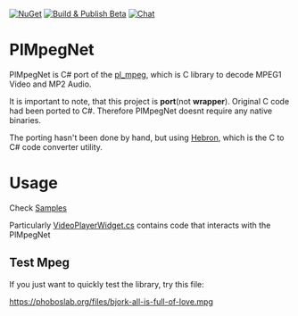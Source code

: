 [![NuGet](https://img.shields.io/nuget/v/PlMpegNet.svg)](https://www.nuget.org/packages/PlMpegNet/)
[![Build & Publish Beta](https://github.com/rds1983/PlMpegNet/actions/workflows/build-and-publish-beta.yml/badge.svg)](https://github.com/rds1983/PlMpegNet/actions/workflows/build-and-publish-beta.yml)
[![Chat](https://img.shields.io/discord/628186029488340992.svg)](https://discord.gg/ZeHxhCY)

# PlMpegNet
PlMpegNet is C# port of the [pl_mpeg](https://github.com/phoboslab/pl_mpeg), which is C library to decode MPEG1 Video and MP2 Audio.

It is important to note, that this project is **port**(not **wrapper**). Original C code had been ported to C#. Therefore PlMpegNet doesnt require any native binaries.

The porting hasn't been done by hand, but using [Hebron](https://github.com/rds1983/Hebron), which is the C to C# code converter utility.

# Usage
Check [Samples](Samples)

Particularly [VideoPlayerWidget.cs](Samples/PlMpegNet.Samples.VideoPlayer/UI/VideoPlayerWidget.cs) contains code that interacts with the PlMpegNet

## Test Mpeg
If you just want to quickly test the library, try this file:

https://phoboslab.org/files/bjork-all-is-full-of-love.mpg
